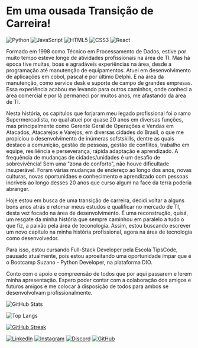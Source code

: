 # Em uma ousada Transição de Carreira!

![Python](https://img.shields.io/badge/python-3670A0?style=for-the-badge&logo=python&logoColor=ffdd54)
![JavaScript](https://img.shields.io/badge/JavaScript-F7DF1E?style=for-the-badge&logo=javascript&logoColor=black)
![HTML5](https://img.shields.io/badge/HTML5-E34F26?style=for-the-badge&logo=html5&logoColor=white)
![CSS3](https://img.shields.io/badge/CSS3-1572B6?style=for-the-badge&logo=css3&logoColor=white)
![React](https://img.shields.io/badge/React-20232A?style=for-the-badge&logo=react&logoColor=61DAFB)

Formado em 1998 como Técnico em Processamento de Dados, estive por muito tempo esteve longe de atividades profissionais na área de TI. Mas há época tive muitas, boas e agradáveis experiências na área, desde a programação até manutenção de equipamentos. Atuei em desenvolvimento de aplicações em cobol, pascal e por último Delphi. E na área da manutenção, como service desk e suporte de campo de grandes empresas. Essa experiência acabou me levando para outros caminhos, onde conheci a área comercial e por lá permaneci por muitos anos, me afastando da área de TI.

Nesta história, os capítulos que forjaram meu legado profissional foi o ramo Supermercadista, no qual atuei por quase 20 anos em diversas funções, mas principalmente como Gerente Geral de Operações e Vendas em Atacados, Atacarejos e Varejos, em diversas cidades do Brasil, o que me propiciou o desenvolvimento de inúmeras sofstskills, dentre as quais destaco a comunição, gestão de pessoas, gestão de conflitos, trabalho em equipe, resiliência e perseverança, rápida adaptação e aprendizado. A frequência de mudanças de cidades/unidades é um desafio de sobrevivência! Sem uma "zona de conforto", não houve dificultade insuperável. Foram várias mudanças de endereço ao longo dos anos, novas culturas, novas oportunidaes e conhecimento e aprendizado com pessoas incríveis ao longo desses 20 anos que curso algum na face da terra poderia abranger.

Hoje estou em busca de uma transição de carreira, decidi voltar a alguns bons anos atrás e retomar meus estudos e qualificar no mercado de TI, desta vez focado na área de desenvolvimento. É uma reconstrução, quisá, um resgate da minha história que sempre caminhou em paralelo a tudo o que fiz, a paixão pela área de teconologia. Assim, estou buscando escrever um novo capitulo na minha história profissional, agora na área de tecnologia como desenvolvedor.

Para isso, estou cursando Full-Stack Developer pela Escola TipsCode, pausado atualmente, pois estou aproeitando uma oportunidade ímpar que é o Bootcamp Suzano - Python Developer, na plataforma DIO.

Conto com o apoio e compreensão de todos que por aqui passarem e lerem minha apresentação. Espero poder contar com a colaboração dos amigos e futuros amigos e me colocar à disposição de todos para ambos se desenvolvolvam profissionalmente.

![GitHub Stats](https://github-readme-stats.vercel.app/api?username=WCostaJunior&theme=transparent&bg_color=000&border_color=30A3DC&show_icons=true&icon_color=30A3DC&title_color=E94D5F&text_color=FFF)

![Top Langs](https://github-readme-stats-git-masterrstaa-rickstaa.vercel.app/api/top-langs/?username=WCostaJunior&bg_color=000&border_color=30A3DC&title_color=E94D5F&text_color=FFF)

[![GitHub Streak](https://streak-stats.demolab.com/?user=WCostaJunior&theme=bear&background=000&border=30A3DC&dates=FFF)](https://git.io/streak-stats)


[![LinkedIn](https://img.shields.io/badge/LinkedIn-0077B5?style=for-the-badge&logo=linkedin&logoColor=white)](https://www.linkedin.com/in/waldyr-costa-junior-490a5a82)
[![Instagram](https://img.shields.io/badge/-Instagram-%23E4405F?style=for-the-badge&logo=instagram&logoColor=white)](https://www.instagram.com/_juniorcosta/)
[![Discord](https://img.shields.io/badge/Discord-7289DA?style=for-the-badge&logo=discord&logoColor=white)](https://discord.com/channels/@waldyrcostajunior/)
[![GitHub](https://img.shields.io/badge/GitHub-100000?style=for-the-badge&logo=github&logoColor=white)](https://github.com/WCostaJunior)
